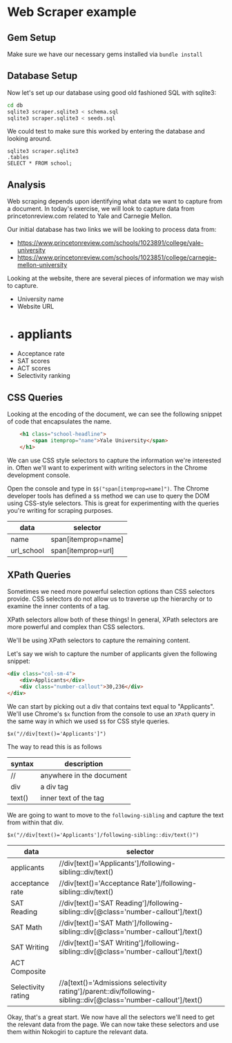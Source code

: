 # Web Scraper example

## Gem Setup

Make sure we have our necessary gems installed via `bundle install`

## Database Setup

Now let's set up our database using good old fashioned SQL with sqlite3:

```bash
cd db
sqlite3 scraper.sqlite3 < schema.sql
sqlite3 scraper.sqlite3 < seeds.sql
```

We could test to make sure this worked by entering the database and looking around.

```
sqlite3 scraper.sqlite3
.tables
SELECT * FROM school;
```

## Analysis

Web scraping depends upon identifying what data we want to capture from a document.  In today's exercise, we will look to capture data from princetonreview.com related to Yale and Carnegie Mellon.

Our initial database has two links we will be looking to process data from:

* https://www.princetonreview.com/schools/1023891/college/yale-university
* https://www.princetonreview.com/schools/1023851/college/carnegie-mellon-university

Looking at the website, there are several pieces of information we may wish to capture.

* University name
* Website URL
* # appliants
* Acceptance rate
* SAT scores
* ACT scores
* Selectivity ranking

## CSS Queries

Looking at the encoding of the document, we can see the following snippet of code that encapsulates the name.

```html
	<h1 class="school-headline">
		<span itemprop="name">Yale University</span>
	</h1>
```

We can use CSS style selectors to capture the information we're interested in.  Often we'll want to experiment with writing selectors in the Chrome development console.

Open the console and type in `$$("span[itemprop=name]")`.  The Chrome developer tools has defined a `$$` method we can use to query the DOM using CSS-style selectors.  This is great for experimenting with the queries you're writing for scraping purposes.

| data | selector |
| --- | ------ |
| name | span[itemprop=name] |
| url_school | span[itemprop=url] |

## XPath Queries

Sometimes we need more powerful selection options than CSS selectors provide. CSS selectors do not allow us to traverse up the hierarchy or to examine the inner contents of a tag.

XPath selectors allow both of these things!  In general, XPath selectors are more powerful and complex than CSS selectors.

We'll be using XPath selectors to capture the remaining content.

Let's say we wish to capture the number of applicants given the following snippet:

```html
<div class="col-sm-4">
	<div>Applicants</div>
	<div class="number-callout">30,236</div>
</div>
```

We can start by picking out a div that contains text equal to "Applicants".  We'll use Chrome's `$x` function from the console to use an `XPath` query in the same way in which we used `$$` for CSS style queries.

```
$x("//div[text()='Applicants']")
```

The way to read this is as follows

| syntax | description |
| --- | --- |
| // | anywhere in the document |
| div | a div tag |
| text() | inner text of the tag |

We are going to want to move to the `following-sibling` and capture the text from within that div.

```
$x("//div[text()='Applicants']/following-sibling::div/text()")
```

| data | selector |
| --- | --- |
| applicants | //div[text()='Applicants']/following-sibling::div/text() |
| acceptance rate | //div[text()='Acceptance Rate']/following-sibling::div/text() |
| SAT Reading | //div[text()='SAT Reading']/following-sibling::div[@class='number-callout']/text() |
| SAT Math | //div[text()='SAT Math']/following-sibling::div[@class='number-callout']/text() |
| SAT Writing | //div[text()='SAT Writing']/following-sibling::div[@class='number-callout']/text() |
| ACT Composite |  |
| Selectivity rating | //a[text()='Admissions selectivity rating']/parent::div/following-sibling::div[@class='number-callout']/text() |

Okay, that's a great start.  We now have all the selectors we'll need to get the relevant data from the page.  We can now take these selectors and use them within Nokogiri to capture the relevant data.


